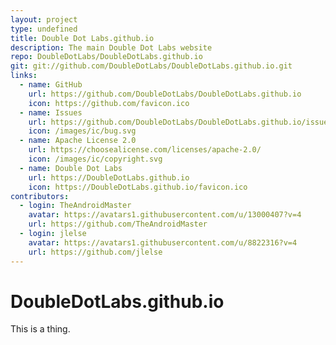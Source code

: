 ```yaml
---
layout: project
type: undefined
title: Double Dot Labs.github.io
description: The main Double Dot Labs website
repo: DoubleDotLabs/DoubleDotLabs.github.io
git: git://github.com/DoubleDotLabs/DoubleDotLabs.github.io.git
links:
  - name: GitHub
    url: https://github.com/DoubleDotLabs/DoubleDotLabs.github.io
    icon: https://github.com/favicon.ico
  - name: Issues
    url: https://github.com/DoubleDotLabs/DoubleDotLabs.github.io/issues
    icon: /images/ic/bug.svg
  - name: Apache License 2.0
    url: https://choosealicense.com/licenses/apache-2.0/
    icon: /images/ic/copyright.svg
  - name: Double Dot Labs
    url: https://DoubleDotLabs.github.io
    icon: https://DoubleDotLabs.github.io/favicon.ico
contributors:
  - login: TheAndroidMaster
    avatar: https://avatars1.githubusercontent.com/u/13000407?v=4
    url: https://github.com/TheAndroidMaster
  - login: jlelse
    avatar: https://avatars1.githubusercontent.com/u/8822316?v=4
    url: https://github.com/jlelse
---
```


# DoubleDotLabs.github.io

This is a thing.

